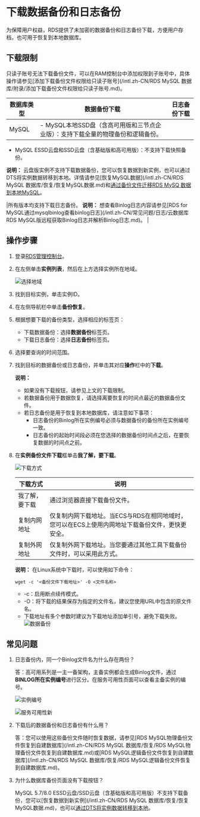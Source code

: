 # 下载数据备份和日志备份

为保障用户权益，RDS提供了未加密的数据备份和日志备份下载，方便用户存档，也可用于恢复到本地数据库。

## 下载限制

只读子账号无法下载备份文件，可以在RAM控制台中添加权限到子账号中，具体操作请参见[添加下载备份文件权限给只读子账号](/intl.zh-CN/RDS MySQL 数据库/附录/添加下载备份文件权限给只读子账号.md)。

|数据库类型|数据备份下载|日志备份下载|
|-----|------|------|
|MySQL|-   MySQL本地SSD盘（含高可用版和三节点企业版）：支持下载全量的物理备份和逻辑备份。
-   MySQL ESSD云盘和SSD云盘（含基础版和高可用版）：不支持下载快照备份。

**说明：** 云盘版实例不支持下载数据备份，您可以恢复数据到新实例，也可以通过DTS将实例数据转移到本地。详情请参见[恢复MySQL数据](/intl.zh-CN/RDS MySQL 数据库/恢复/恢复MySQL数据.md)和[通过备份文件迁移RDS MySQ 数据到本地MySQL]()。


|所有版本均支持下载日志备份。 **说明：** 想查看Binlog日志内容请参见[RDS for MySQL通过mysqlbinlog查看binlog日志](/intl.zh-CN/常见问题/日志/云数据库RDS MySQL版远程获取Binlog日志并解析Binlog日志.md)。 |

## 操作步骤

1.  登录[RDS管理控制台](https://rds.console.aliyun.com/)。

2.  在左侧单击**实例列表**，然后在上方选择实例所在地域。

    ![选择地域](https://static-aliyun-doc.oss-accelerate.aliyuncs.com/assets/img/zh-CN/3074469951/p36543.png)

3.  找到目标实例，单击实例ID。

4.  在左侧导航栏中单击**备份恢复**。

5.  根据想要下载的备份类型，选择相应的标签页：

    -   下载数据备份：选择**数据备份**标签页。
    -   下载日志备份：选择**日志备份**标签页。
6.  选择要查询的时间范围。

7.  找到目标的数据备份或日志备份，并单击其对应**操作**栏中的**下载**。

    **说明：**

    -   如果没有下载按钮，请参见上文的下载限制。
    -   若数据备份用于数据恢复，请选择离要恢复的时间点最近的数据备份文件。
    -   若日志备份是用于恢复到本地数据库，请注意如下事项：
        -   日志备份的Binlog所在实例编号必须与数据备份的备份所在实例编号一致。
        -   日志备份的起始时间段必须在您选择的数据备份时间点之后，在要恢复数据的时间点之前。
8.  在**实例备份文件下载**框单击**我了解，要下载**。

    ![下载方式](https://static-aliyun-doc.oss-accelerate.aliyuncs.com/assets/img/zh-CN/7577559951/p6231.png)

    |下载方式|说明|
    |----|--|
    |我了解，要下载|通过浏览器直接下载备份文件。|
    |复制内网地址|仅复制内网下载地址。当ECS与RDS在相同地域时，您可以在ECS上使用内网地址下载备份文件，更快更安全。|
    |复制外网地址|仅复制外网下载地址。当您要通过其他工具下载备份文件时，可以采用此方式。|

    **说明：** 在Linux系统中下载时，可以使用如下命令：

    ```
    wget -c '<备份文件下载地址>' -O <文件名称>
    ```

    -   -c：启用断点续传模式。
    -   -O：将下载的结果保存为指定的文件名，建议您使用URL中包含的原文件名。
    -   下载地址有多个参数时建议为下载地址添加单引号，避免下载失败。
    ![数据备份](https://static-aliyun-doc.oss-accelerate.aliyuncs.com/assets/img/zh-CN/7577559951/p68524.png)


## 常见问题

1.  日志备份内，同一个Binlog文件名为什么存在两份？

    答：高可用系列是一主一备架构，主备实例都会生成Binlog文件，通过**BINLOG所在实例编号**进行区分。在服务可用性页面可以查看主备实例的编号。

    ![实例编号](https://static-aliyun-doc.oss-accelerate.aliyuncs.com/assets/img/zh-CN/1213729951/p38570.png)

    ![服务可用性新](https://static-aliyun-doc.oss-accelerate.aliyuncs.com/assets/img/zh-CN/9346037061/p188505.png)

2.  下载后的数据备份和日志备份有什么用？

    答：您可以使用这些备份文件随时恢复数据，请参见[RDS MySQL物理备份文件恢复到自建数据库](/intl.zh-CN/RDS MySQL 数据库/恢复/RDS MySQL物理备份文件恢复到自建数据库.md)或[RDS MySQL逻辑备份文件恢复到自建数据库](/intl.zh-CN/RDS MySQL 数据库/恢复/RDS MySQL逻辑备份文件恢复到自建数据库.md)。

3.  为什么数据库备份页面没有下载按钮？

    MySQL 5.7/8.0 ESSD云盘/SSD云盘（含基础版和高可用版）不支持下载备份，您可以[恢复数据到新实例](/intl.zh-CN/RDS MySQL 数据库/恢复/恢复MySQL数据.md)，也可以[通过DTS将实例数据转移到本地]()。


